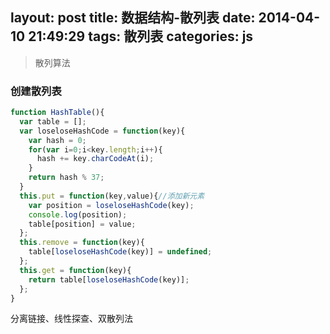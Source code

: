 layout: post
title: 数据结构-散列表
date: 2014-04-10 21:49:29
tags: 散列表
categories: js
---
>散列算法

<!-- more -->

### 创建散列表

```javascript
function HashTable(){
  var table = [];
  var loseloseHashCode = function(key){
    var hash = 0;
    for(var i=0;i<key.length;i++){
      hash += key.charCodeAt(i);
    }
    return hash % 37;
  }
  this.put = function(key,value){//添加新元素
    var position = loseloseHashCode(key);
    console.log(position);
    table[position] = value;
  };
  this.remove = function(key){
    table[loseloseHashCode(key)] = undefined;
  };
  this.get = function(key){
    return table[loseloseHashCode(key)];
  };
}
```

分离链接、线性探查、双散列法